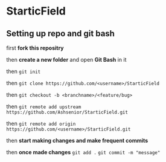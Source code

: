 # StarticField

## Setting up repo and git bash

first **fork this repositry**

then **create a new folder** and open **Git Bash** in it

then `git init`

then `git clone https://github.com/<username>/StarticField`

then `git checkout -b <branchname>/<feature/bug>`

then `git remote add upstream https://github.com/Ashsenior/StarticField.git`

then `git remote add origin https://github.com/<username>/StarticField.git`

then **start making changes and make frequent commits**

then **once made changes** `git add .` `git commit -m "message"`

